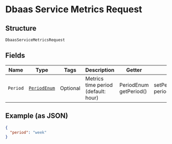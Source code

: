
# Dbaas Service Metrics Request

## Structure

`DbaasServiceMetricsRequest`

## Fields

| Name | Type | Tags | Description | Getter | Setter |
|  --- | --- | --- | --- | --- | --- |
| `Period` | [`PeriodEnum`](../../doc/models/period-enum.md) | Optional | Metrics time period (default: hour) | PeriodEnum getPeriod() | setPeriod(PeriodEnum period) |

## Example (as JSON)

```json
{
  "period": "week"
}
```


